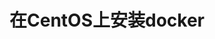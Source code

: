 在CentOS上安装docker
===================================================================================
